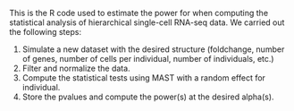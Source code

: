 This is the R code used to estimate the power for when computing the statistical analysis of hierarchical single-cell RNA-seq data. We carried out the following steps:

  1) Simulate a new dataset with the desired structure (foldchange, number of genes, number of cells per individual, number of individuals, etc.)
  2) Filter and normalize the data.
  2) Compute the statistical tests using MAST with a random effect for individual.
  3) Store the pvalues and compute the power(s) at the desired alpha(s).
